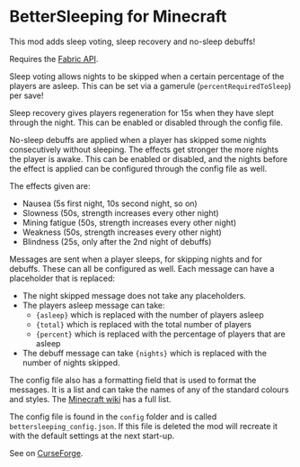 # BetterSleeping for Minecraft

This mod adds sleep voting, sleep recovery and no-sleep debuffs!


Requires the [Fabric API](https://minecraft.curseforge.com/projects/fabric).

 

Sleep voting allows nights to be skipped when a certain percentage of the players are asleep. This can be set via a gamerule (`percentRequiredToSleep`) per save!

 

Sleep recovery gives players regeneration for 15s when they have slept through the night. This can be enabled or disabled through the config file.

 

No-sleep debuffs are applied when a player has skipped some nights consecutively without sleeping. The effects get stronger the more nights the player is awake. This can be enabled or disabled, and the nights before the effect is applied can be configured through the config file as well.

The effects given are:
* Nausea (5s first night, 10s second night, so on)
* Slowness (50s, strength increases every other night)
* Mining fatigue (50s, strength increases every other night)
* Weakness (50s, strength increases every other night)
* Blindness (25s, only after the 2nd night of debuffs)

Messages are sent when a player sleeps, for skipping nights and for debuffs. These can all be configured as well. Each message can have a placeholder that is replaced:
* The night skipped message does not take any placeholders.
* The players asleep message can take:
  * `{asleep}` which is replaced with the number of players asleep
  * `{total}` which is replaced with the total number of players
  * `{percent}` which is replaced with the percentage of players that are asleep
* The debuff message can take `{nights}` which is replaced with the number of nights skipped.

The config file also has a formatting field that is used to format the messages. It is a list and can take the names of any of the standard colours and styles. The [Minecraft wiki](https://minecraft.gamepedia.com/Formatting_codes) has a full list.

 

The config file is found in the `config` folder and is called `bettersleeping_config.json`. If this file is deleted the mod will recreate it with the default settings at the next start-up.

See on [CurseForge](https://minecraft.curseforge.com/projects/bettersleeping).